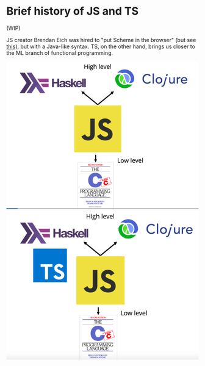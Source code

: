 # Brief history of JS and TS

(WIP)

JS creator Brendan Eich was hired to "put Scheme in the browser" (but see [this](https://journal.stuffwithstuff.com/2013/07/18/javascript-isnt-scheme/)), but with a Java-like syntax.
TS, on the other hand, brings us closer to the ML branch of functional programming.

![JS](zhistory-js.png)
![TS](zhistory-ts.png)

